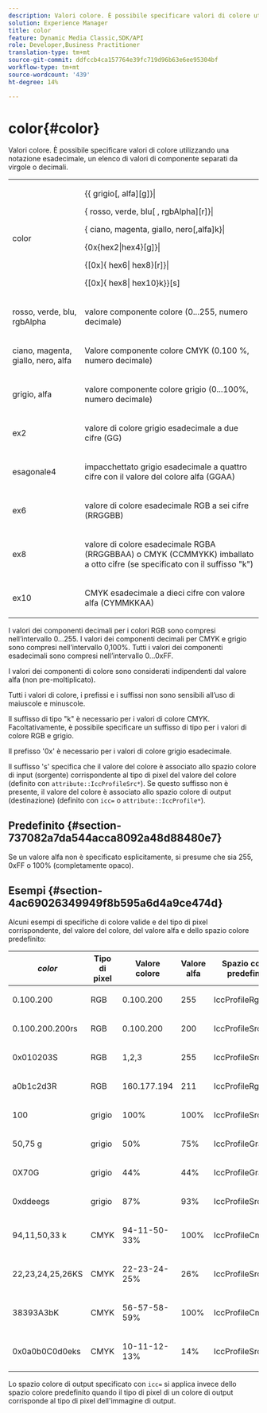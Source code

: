 ```yaml
---
description: Valori colore. È possibile specificare valori di colore utilizzando una notazione esadecimale, un elenco di valori di componente separati da virgole o decimali.
solution: Experience Manager
title: color
feature: Dynamic Media Classic,SDK/API
role: Developer,Business Practitioner
translation-type: tm+mt
source-git-commit: ddfccb4ca157764e39fc719d96b63e6ee95304bf
workflow-type: tm+mt
source-wordcount: '439'
ht-degree: 14%

---
```



# color{#color}

Valori colore. È possibile specificare valori di colore utilizzando una notazione esadecimale, un elenco di valori di componente separati da virgole o decimali.

<table id="simpletable_9EBE66066E854ABE978F8F7ADC66BDE3"> 
 <tr class="strow"> 
  <td class="stentry"> <p><span class="codeph"> <span class="varname"> color</span> </span> </p></td> 
  <td class="stentry"> <p> <span class="codeph">{{<span class="varname"> grigio</span>[,<span class="varname"> alfa</span>][g]}|</span> </p> <p> <span class="codeph"> {<span class="varname"> rosso</span>, <span class="varname"> verde</span>, <span class="varname"> blu</span>[ ,<span class="varname"> rgbAlpha</span>][r]}|</span> </p> <p> <span class="codeph"> {<span class="varname"> ciano</span>,  <span class="varname"> magenta</span>,  <span class="varname"> giallo</span>,  <span class="varname"> nero</span>[,alfa]k}|</span> </p> <p> <span class="codeph"> {0x{hex2|hex4}[g]}|</span> </p> <p> <span class="codeph">{[0x]{<span class="varname"> hex6</span>|<span class="varname"> hex8</span>}[r]}|</span> </p> <p> <span class="codeph"> {[0x]{<span class="varname"> hex8</span>|<span class="varname"> hex10</span>}k}}[s]</span> </p> </td> 
 </tr> 
 <tr class="strow"> 
  <td class="stentry"> <p><span class="codeph"> <span class="varname"> rosso</span>,  <span class="varname"> verde</span>,  <span class="varname"> blu</span>,  <span class="varname"> rgbAlpha</span></span> </p> </td> 
  <td class="stentry"> <p>valore componente colore (0...255, numero decimale) </p> </td> 
 </tr> 
 <tr class="strow"> 
  <td class="stentry"> <p><span class="codeph"> <span class="varname"> ciano</span>,  <span class="varname"> magenta</span>,  <span class="varname"> giallo</span>,  <span class="varname"> nero</span>,  <span class="varname"> alfa</span></span> </p></td> 
  <td class="stentry"> <p>Valore componente colore CMYK (0.100 %, numero decimale) </p></td> 
 </tr> 
 <tr class="strow"> 
  <td class="stentry"> <p><span class="codeph"> <span class="varname"> grigio</span>,  <span class="varname"> alfa</span></span> </p> </td> 
  <td class="stentry"> <p>valore componente colore grigio (0...100%, numero decimale) </p> </td> 
 </tr> 
 <tr class="strow"> 
  <td class="stentry"> <p><span class="codeph"> <span class="varname"> ex2</span> </span> </p></td> 
  <td class="stentry"> <p>valore di colore grigio esadecimale a due cifre (GG) </p></td> 
 </tr> 
 <tr class="strow"> 
  <td class="stentry"> <p><span class="codeph"> <span class="varname"> esagonale4</span> </span> </p> </td> 
  <td class="stentry"> <p>impacchettato grigio esadecimale a quattro cifre con il valore del colore alfa (GGAA) </p> </td> 
 </tr> 
 <tr class="strow"> 
  <td class="stentry"> <p><span class="codeph"> <span class="varname"> ex6</span> </span> </p> </td> 
  <td class="stentry"> <p>valore di colore esadecimale RGB a sei cifre (RRGGBB) </p></td> 
 </tr> 
 <tr class="strow"> 
  <td class="stentry"> <p><span class="codeph"> <span class="varname"> ex8</span> </span> </p> </td> 
  <td class="stentry"> <p>valore di colore esadecimale RGBA (RRGGBBAA) o CMYK (CCMMYKK) imballato a otto cifre (se specificato con il suffisso "k") </p></td> 
 </tr> 
 <tr class="strow"> 
  <td class="stentry"> <p><span class="codeph"> <span class="varname"> ex10</span> </span> </p></td> 
  <td class="stentry"> <p>CMYK esadecimale a dieci cifre con valore alfa (CYMMKKAA) </p> </td> 
 </tr> 
</table>

I valori dei componenti decimali per i colori RGB sono compresi nell’intervallo 0...255. I valori dei componenti decimali per CMYK e grigio sono compresi nell’intervallo 0,100%. Tutti i valori dei componenti esadecimali sono compresi nell’intervallo 0...0xFF.

I valori dei componenti di colore sono considerati indipendenti dal valore alfa (non pre-moltiplicato).

Tutti i valori di colore, i prefissi e i suffissi non sono sensibili all’uso di maiuscole e minuscole.

Il suffisso di tipo &quot;k&quot; è necessario per i valori di colore CMYK. Facoltativamente, è possibile specificare un suffisso di tipo per i valori di colore RGB e grigio.

Il prefisso &#39;0x&#39; è necessario per i valori di colore grigio esadecimale.

Il suffisso &#39;s&#39; specifica che il valore del colore è associato allo spazio colore di input (sorgente) corrispondente al tipo di pixel del valore del colore (definito con `attribute::IccProfileSrc*`). Se questo suffisso non è presente, il valore del colore è associato allo spazio colore di output (destinazione) (definito con `icc=` o `attribute::IccProfile*`).

## Predefinito {#section-737082a7da544acca8092a48d88480e7}

Se un valore alfa non è specificato esplicitamente, si presume che sia 255, 0xFF o 100% (completamente opaco).

## Esempi {#section-4ac69026349949f8b595a6d4a9ce474d}

Alcuni esempi di specifiche di colore valide e del tipo di pixel corrispondente, del valore del colore, del valore alfa e dello spazio colore predefinito:

<table id="table_1539E74A1EC545F1B5398D86A27079D1"> 
 <thead> 
  <tr> 
   <th class="entry"> <b> <i>color</i> </b> </th> 
   <th class="entry"> <b>Tipo di pixel</b> </th> 
   <th class="entry"> <b>Valore colore</b> </th> 
   <th class="entry"> <b>Valore alfa</b> </th> 
   <th class="entry"> <b>Spazio colore predefinito  </b> </th> 
  </tr> 
 </thead>
 <tbody> 
  <tr> 
   <td> <p>0.100.200 </p> </td> 
   <td> <p>RGB </p> </td> 
   <td> <p>0.100.200 </p> </td> 
   <td> <p>255 </p> </td> 
   <td> <p> <span class="codeph"> IccProfileRgb</span> </p> </td> 
  </tr> 
  <tr> 
   <td> <p>0.100.200.200rs </p> </td> 
   <td> <p>RGB </p> </td> 
   <td> <p>0.100.200 </p> </td> 
   <td> <p>200 </p> </td> 
   <td> <p> <span class="codeph"> IccProfileSrcRgb</span> </p> </td> 
  </tr> 
  <tr> 
   <td> <p>0x010203S </p> </td> 
   <td> <p>RGB </p> </td> 
   <td> <p>1,2,3 </p> </td> 
   <td> <p>255 </p> </td> 
   <td> <p> <span class="codeph"> IccProfileSrcRgb</span> </p> </td> 
  </tr> 
  <tr> 
   <td> <p>a0b1c2d3R </p> </td> 
   <td> <p>RGB </p> </td> 
   <td> <p>160.177.194 </p> </td> 
   <td> <p>211 </p> </td> 
   <td> <p> <span class="codeph"> IccProfileRgb</span> </p> </td> 
  </tr> 
  <tr> 
   <td> <p>100 </p> </td> 
   <td> <p>grigio </p> </td> 
   <td> <p>100% </p> </td> 
   <td> <p>100% </p> </td> 
   <td> <p> <span class="codeph"> IccProfileSrcGray</span> </p> </td> 
  </tr> 
  <tr> 
   <td> <p>50,75 g </p> </td> 
   <td> <p>grigio </p> </td> 
   <td> <p>50% </p> </td> 
   <td> <p>75% </p> </td> 
   <td> <p> <span class="codeph"> IccProfileGray</span> </p> </td> 
  </tr> 
  <tr> 
   <td> <p>0X70G </p> </td> 
   <td> <p>grigio </p> </td> 
   <td> <p>44% </p> </td> 
   <td> <p>44% </p> </td> 
   <td> <p> <span class="codeph"> IccProfileGray</span> </p> </td> 
  </tr> 
  <tr> 
   <td> <p>0xddeegs </p> </td> 
   <td> <p>grigio </p> </td> 
   <td> <p>87% </p> </td> 
   <td> <p>93% </p> </td> 
   <td> <p> <span class="codeph"> IccProfileSrcGray  </span> </p> </td> 
  </tr> 
  <tr> 
   <td> <p>94,11,50,33 k </p> </td> 
   <td> <p>CMYK </p> </td> 
   <td> <p>94-11-50-33% </p> </td> 
   <td> <p>100% </p> </td> 
   <td> <p> <span class="codeph"> IccProfileCmyk</span> </p> </td> 
  </tr> 
  <tr> 
   <td> <p>22,23,24,25,26KS </p> </td> 
   <td> <p>CMYK </p> </td> 
   <td> <p>22-23-24-25% </p> </td> 
   <td> <p>26% </p> </td> 
   <td> <p> <span class="codeph"> IccProfileSrcCmyk</span> </p> </td> 
  </tr> 
  <tr> 
   <td> <p>38393A3bK </p> </td> 
   <td> <p>CMYK </p> </td> 
   <td> <p>56-57-58-59% </p> </td> 
   <td> <p>100% </p> </td> 
   <td> <p> <span class="codeph"> IccProfileCmyk</span> </p> </td> 
  </tr> 
  <tr> 
   <td> <p>0x0a0b0C0d0eks </p> </td> 
   <td> <p>CMYK </p> </td> 
   <td> <p>10-11-12-13% </p> </td> 
   <td> <p>14% </p> </td> 
   <td> <p> <span class="codeph"> IccProfileSrcCmyk</span> </p> </td> 
  </tr> 
 </tbody> 
</table>

Lo spazio colore di output specificato con `icc=` si applica invece dello spazio colore predefinito quando il tipo di pixel di un colore di output corrisponde al tipo di pixel dell&#39;immagine di output.
